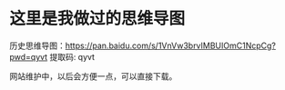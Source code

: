 # 这里是我做过的思维导图

历史思维导图：https://pan.baidu.com/s/1VnVw3brvIMBUIOmC1NcpCg?pwd=qyvt 提取码: qyvt 


网站维护中，以后会方便一点，可以直接下载。